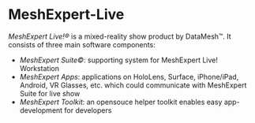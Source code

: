 # MeshExpert-Live
*MeshExpert Live!&reg;* is a mixed-reality show product by DataMesh&trade;. It consists of three main software components:
* *MeshExpert Suite&copy;*: supporting system for MeshExpert Live! Workstation
* *MeshExpert Apps*: applications on HoloLens, Surface, iPhone/iPad, Android, VR Glasses, etc. which could communicate with MeshExpert Suite for live show
* *MeshExpert Toolkit*: an opensouce helper toolkit enables easy app-development for developers
